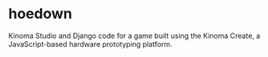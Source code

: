 hoedown
=======

Kinoma Studio and Django code for a game built using the Kinoma Create, a JavaScript-based hardware prototyping platform.
